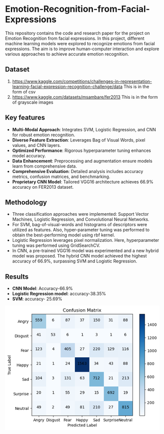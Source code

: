 # Emotion-Recognition-from-Facial-Expressions
This repository contains the code and research paper for the project on Emotion Recognition from facial expressions. In this project, different machine learning models were explored to recognize emotions from facial expressions. The aim is to improve human-computer interaction and explore various approaches to achieve accurate emotion recognition.

## Dataset
1. https://www.kaggle.com/competitions/challenges-in-representation-learning-facial-expression-recognition-challenge/data
This is in the form of csv
2. https://www.kaggle.com/datasets/msambare/fer2013
This is in the form of grayscale images

## Key features
- **Multi-Modal Approach**: Integrates SVM, Logistic Regression, and CNN for robust emotion recognition.
- **Diverse Feature Extraction**: Leverages Bag of Visual Words, pixel values, and CNN layers.
- **Optimized Performance**: Rigorous hyperparameter tuning enhances model accuracy.
- **Data Enhancement**: Preprocessing and augmentation ensure models learn from comprehensive data.
- **Comprehensive Evaluation**: Detailed analysis includes accuracy metrics, confusion matrices, and benchmarking.
- **Proprietary CNN Model**: Tailored VGG16 architecture achieves 66.9% accuracy on FER2013 dataset.

## Methodology
- Three classification approaches were implemented: Support Vector Machines, Logistic Regression, and Convolutional Neural Networks.
- For SVM, bag-of-visual-words and histograms of descriptors were utilized as features. Also, hyper-parameter tuning was performed to obtain the best-performing model using rbf kernel.
-  Logistic Regression leverages pixel normalization. Here, hyperparameter tuning was performed using GridSearchCV.
-   In CNN, a pre-trained VGG16 model was experimented and a new hybrid model was proposed. The hybrid CNN model achieved the highest accuracy of 66.9%, surpassing SVM and Logistic Regression.

## Results
- **CNN Model**: Accuracy-66.9%
- **Logistic Regression model**: accuracy-38.35%
- **SVM**: accuracy- 25.69%

![Results](Images/myVGGCM.png "Results for final proposed model")

